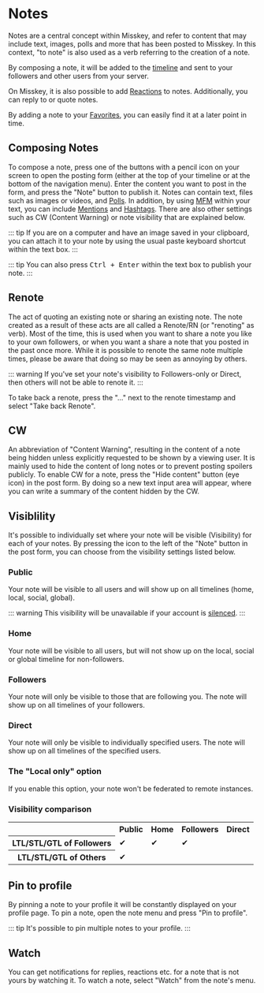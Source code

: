 # Notes

Notes are a central concept within Misskey, and refer to content that may include text, images, polls and more that has been posted to Misskey. In this context, "to note" is also used as a verb referring to the creation of a note.

By composing a note, it will be added to the [timeline](./timeline) and sent to your followers and other users from your server.

On Misskey, it is also possible to add [Reactions](./reaction) to notes. Additionally, you can reply to or quote notes.

By adding a note to your [Favorites](./favorite), you can easily find it at a later point in time.

## Composing Notes

To compose a note, press one of the buttons with a pencil icon on your screen to open the posting form (either at the top of your timeline or at the bottom of the navigation menu). Enter the content you want to post in the form, and press the "Note" button to publish it. Notes can contain text, files such as images or videos, and [Polls](./poll). In addition, by using [MFM](./mfm) within your text, you can include [Mentions](./mention) and [Hashtags](./hashtag). There are also other settings such as CW (Content Warning) or note visibility that are explained below.

::: tip
If you are on a computer and have an image saved in your clipboard, you can attach it to your note by using the usual paste keyboard shortcut within the text box.
:::

::: tip
You can also press <kbd class="key">Ctrl + Enter</kbd> within the text box to publish your note.
:::

## Renote

The act of quoting an existing note or sharing an existing note. The note created as a result of these acts are all called a Renote/RN (or "renoting" as verb). Most of the time, this is used when you want to share a note you like to your own followers, or when you want a share a note that you posted in the past once more. While it is possible to renote the same note multiple times, please be aware that doing so may be seen as annoying by others.

::: warning
If you've set your note's visibility to Followers-only or Direct, then others will not be able to renote it.
:::

To take back a renote, press the "..." next to the renote timestamp and select "Take back Renote".

## CW

An abbreviation of "Content Warning", resulting in the content of a note being hidden unless explicitly requested to be shown by a viewing user. It is mainly used to hide the content of long notes or to prevent posting spoilers publicly. To enable CW for a note, press the "Hide content" button (eye icon) in the post form. By doing so a new text input area will appear, where you can write a summary of the content hidden by the CW.

## Visiblility

It's possible to individually set where your note will be visible (Visibility) for each of your notes. By pressing the icon to the left of the "Note" button in the post form, you can choose from the visibility settings listed below.

### Public

Your note will be visible to all users and will show up on all timelines (home, local, social, global).

::: warning
This visibility will be unavailable if your account is <a href="./silence">silenced</a>.
:::

### Home

Your note will be visible to all users, but will not show up on the local, social or global timeline for non-followers.

### Followers

Your note will only be visible to those that are following you. The note will show up on all timelines of your followers.

### Direct

Your note will only be visible to individually specified users. The note will show up on all timelines of the specified users.

### The "Local only" option

If you enable this option, your note won't be federated to remote instances.

### Visibility comparison

<table>
    <tr><th></th><th>Public</th><th>Home</th><th>Followers</th><th>Direct</th></tr>
    <tr><th>LTL/STL/GTL of Followers</th><td>✔</td><td>✔</td><td>✔</td><td></td></tr>
    <tr><th>LTL/STL/GTL of Others</th><td>✔</td><td></td><td></td><td></td></tr>
</table>

## Pin to profile

By pinning a note to your profile it will be constantly displayed on your profile page. To pin a note, open the note menu and press "Pin to profile".

::: tip
It's possible to pin multiple notes to your profile.
:::

## Watch

You can get notifications for replies, reactions etc. for a note that is not yours by watching it. To watch a note, select "Watch" from the note's menu.
